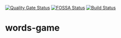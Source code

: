 [![Quality Gate Status](https://sonarcloud.io/api/project_badges/measure?project=konnod_words-game&metric=alert_status)](https://sonarcloud.io/dashboard?id=konnod_words-game)
[![FOSSA Status](https://app.fossa.com/api/projects/git%2Bgithub.com%2Fkonnod%2Fwords-game.svg?type=shield)](https://app.fossa.com/projects/git%2Bgithub.com%2Fkonnod%2Fwords-game?ref=badge_shield)
[![Build Status](https://travis-ci.com/konnod/words-game.svg?branch=master)](https://travis-ci.com/konnod/words-game)

# words-game
